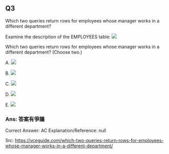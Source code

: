 ## Q3

Which two queries return rows for employees whose manager works in a different department?

<!-- 06/03/2020 – by Mod_GuideK -->

Examine the description of the EMPLOYEES table:
![](img/i003-1.png)

Which two queries return rows for employees whose manager works in a different department? (Choose two.)

A.
![](img/i003-2.png)

B.
![](img/i003-3.png)

C.
![](img/i003-4.png)

D.
![](img/i003-5.png)

E.
![](img/i003-6.png)

### Ans: **答案有爭議**

Correct Answer: AC
Explanation/Reference: null

<!-- > Src: https://vceguide.com/which-two-queries-return-rows-for-employees-whose-manager-works-in-a-different-department/ -->
Src: https://vceguide.com/which-two-queries-return-rows-for-employees-whose-manager-works-in-a-different-department/